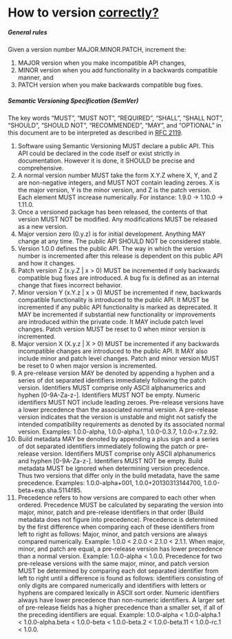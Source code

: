 # How to version [correctly?](https://semver.org/lang/en/)

##### General rules
Given a version number MAJOR.MINOR.PATCH, increment the:
1. MAJOR version when you make incompatible API changes,
2. MINOR version when you add functionality in a backwards compatible manner, and
3. PATCH version when you make backwards compatible bug fixes.

##### Semantic Versioning Specification (SemVer)

The key words “MUST”, “MUST NOT”, “REQUIRED”, “SHALL”, “SHALL NOT”, “SHOULD”, “SHOULD NOT”, “RECOMMENDED”, “MAY”, 
and “OPTIONAL” in this document are to be interpreted as described in [RFC 2119](https://tools.ietf.org/html/rfc2119).

1. Software using Semantic Versioning MUST declare a public API. This API could be declared in the code itself or exist
strictly in documentation. However it is done, it SHOULD be precise and comprehensive.
2. A normal version number MUST take the form X.Y.Z where X, Y, and Z are non-negative integers, and MUST NOT contain 
leading zeroes. X is the major version, Y is the minor version, and Z is the patch version. Each element MUST increase 
numerically. For instance: 1.9.0 -> 1.10.0 -> 1.11.0.
3. Once a versioned package has been released, the contents of that version MUST NOT be modified. Any modifications 
MUST be released as a new version.
4. Major version zero (0.y.z) is for initial development. Anything MAY change at any time. The public API SHOULD NOT 
be considered stable.
5. Version 1.0.0 defines the public API. The way in which the version number is incremented after this release is 
dependent on this public API and how it changes.
6. Patch version Z (x.y.Z | x > 0) MUST be incremented if only backwards compatible bug fixes are introduced. A bug fix
 is defined as an internal change that fixes incorrect behavior.
7. Minor version Y (x.Y.z | x > 0) MUST be incremented if new, backwards compatible functionality is introduced to the
public API. It MUST be incremented if any public API functionality is marked as deprecated. It MAY be incremented if 
substantial new functionality or improvements are introduced within the private code. It MAY include patch level 
changes. Patch version MUST be reset to 0 when minor version is incremented.
8. Major version X (X.y.z | X > 0) MUST be incremented if any backwards incompatible changes are introduced to the 
public API. It MAY also include minor and patch level changes. Patch and minor version MUST be reset to 0 when major 
version is incremented.
9. A pre-release version MAY be denoted by appending a hyphen and a series of dot separated identifiers immediately 
following the patch version. Identifiers MUST comprise only ASCII alphanumerics and hyphen [0-9A-Za-z-]. Identifiers 
MUST NOT be empty. Numeric identifiers MUST NOT include leading zeroes. Pre-release versions have a lower precedence 
than the associated normal version. A pre-release version indicates that the version is unstable and might not satisfy
the intended compatibility requirements as denoted by its associated normal version. Examples: 
1.0.0-alpha, 1.0.0-alpha.1, 1.0.0-0.3.7, 1.0.0-x.7.z.92.
10. Build metadata MAY be denoted by appending a plus sign and a series of dot separated identifiers immediately 
following the patch or pre-release version. Identifiers MUST comprise only ASCII alphanumerics and hyphen [0-9A-Za-z-].
Identifiers MUST NOT be empty. Build metadata MUST be ignored when determining version precedence. Thus two versions 
that differ only in the build metadata, have the same precedence. Examples: 1.0.0-alpha+001, 1.0.0+20130313144700, 
1.0.0-beta+exp.sha.5114f85.
11. Precedence refers to how versions are compared to each other when ordered. Precedence MUST be calculated by 
separating the version into major, minor, patch and pre-release identifiers in that order (Build metadata does not figure
into precedence). Precedence is determined by the first difference when comparing each of these identifiers from left 
to right as follows: Major, minor, and patch versions are always compared numerically. 
Example: 1.0.0 < 2.0.0 < 2.1.0 < 2.1.1. When major, minor, and patch are equal, a pre-release version has lower precedence 
than a normal version. Example: 1.0.0-alpha < 1.0.0. Precedence for two pre-release versions with the same major, 
minor, and patch version MUST be determined by comparing each dot separated identifier from left to right until 
a difference is found as follows: identifiers consisting of only digits are compared numerically and identifiers 
with letters or hyphens are compared lexically in ASCII sort order. Numeric identifiers always have lower precedence 
than non-numeric identifiers. A larger set of pre-release fields has a higher precedence than a smaller set, if all 
of the preceding identifiers are equal. 
Example: 1.0.0-alpha < 1.0.0-alpha.1 < 1.0.0-alpha.beta < 1.0.0-beta < 1.0.0-beta.2 < 1.0.0-beta.11 < 1.0.0-rc.1 < 1.0.0.
